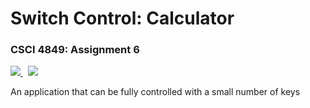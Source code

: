 # Switch Control: Calculator

### CSCI 4849: Assignment 6

<p align="left">
    <a href="https://travis-ci.com/Burry/CSCI-4849-Switch-Control" target="_blank" alt="Build Status">
        <img src="https://travis-ci.com/Burry/CSCI-4849-Switch-Control.svg?token=pt6picbdu8zEpV9ixSLN&branch=master" />
    </a>
    &nbsp;
    <a href="https://csci-4849-switch-control.grantburry.com" target="_blank" alt="Launch App">
        <img src="https://img.shields.io/badge/launch-grantburry.com-brightgreen.svg" />
    </a>
</p>

An application that can be fully controlled with a small number of keys
